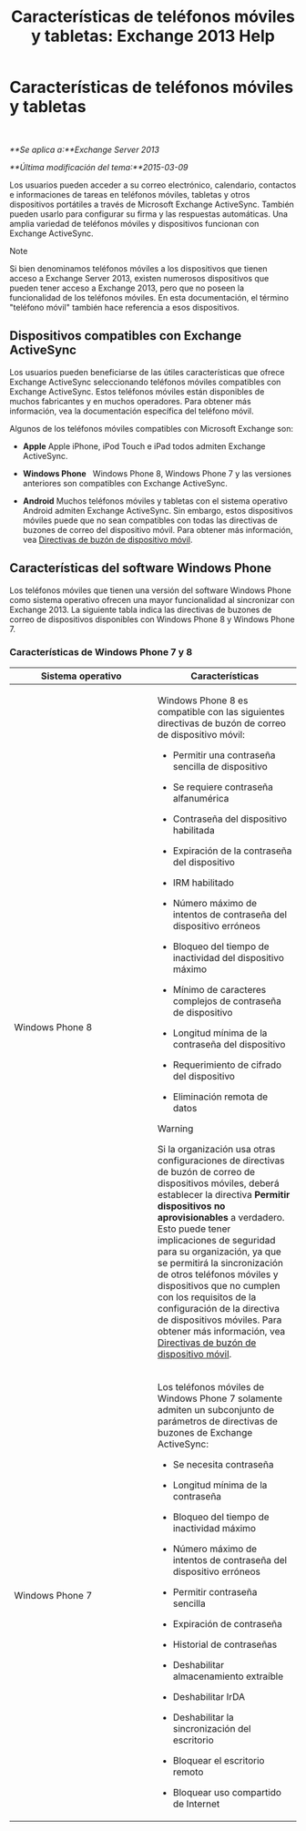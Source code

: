 ﻿---
title: 'Características de teléfonos móviles y tabletas: Exchange 2013 Help'
TOCTitle: Características de teléfonos móviles y tabletas
ms:assetid: ad54d9e6-7a1c-4fb0-b5a9-0b042b98ada3
ms:mtpsurl: https://technet.microsoft.com/es-es/library/Bb232162(v=EXCHG.150)
ms:contentKeyID: 50556855
ms.date: 04/23/2018
mtps_version: v=EXCHG.150
ms.translationtype: HT
---

# Características de teléfonos móviles y tabletas

 

_**Se aplica a:**Exchange Server 2013_

_**Última modificación del tema:**2015-03-09_

Los usuarios pueden acceder a su correo electrónico, calendario, contactos e informaciones de tareas en teléfonos móviles, tabletas y otros dispositivos portátiles a través de Microsoft Exchange ActiveSync. También pueden usarlo para configurar su firma y las respuestas automáticas. Una amplia variedad de teléfonos móviles y dispositivos funcionan con Exchange ActiveSync.


> [!NOTE]
> Si bien denominamos teléfonos móviles a los dispositivos que tienen acceso a Exchange Server 2013, existen numerosos dispositivos que pueden tener acceso a Exchange&nbsp;2013, pero que no poseen la funcionalidad de los teléfonos móviles. En esta documentación, el término "teléfono móvil" también hace referencia a esos dispositivos.



## Dispositivos compatibles con Exchange ActiveSync

Los usuarios pueden beneficiarse de las útiles características que ofrece Exchange ActiveSync seleccionando teléfonos móviles compatibles con Exchange ActiveSync. Estos teléfonos móviles están disponibles de muchos fabricantes y en muchos operadores. Para obtener más información, vea la documentación específica del teléfono móvil.

Algunos de los teléfonos móviles compatibles con Microsoft Exchange son:

  - **Apple** Apple iPhone, iPod Touch e iPad todos admiten Exchange ActiveSync.

  - **Windows Phone**   Windows Phone 8, Windows Phone 7 y las versiones anteriores son compatibles con Exchange ActiveSync.

  - **Android** Muchos teléfonos móviles y tabletas con el sistema operativo Android admiten Exchange ActiveSync. Sin embargo, estos dispositivos móviles puede que no sean compatibles con todas las directivas de buzones de correo del dispositivo móvil. Para obtener más información, vea [Directivas de buzón de dispositivo móvil](mobile-device-mailbox-policies-exchange-2013-help.md).

## Características del software Windows Phone

Los teléfonos móviles que tienen una versión del software Windows Phone como sistema operativo ofrecen una mayor funcionalidad al sincronizar con Exchange 2013. La siguiente tabla indica las directivas de buzones de correo de dispositivos disponibles con Windows Phone 8 y Windows Phone 7.

### Características de Windows Phone 7 y 8

<table>
<colgroup>
<col style="width: 50%" />
<col style="width: 50%" />
</colgroup>
<thead>
<tr class="header">
<th>Sistema operativo</th>
<th>Características</th>
</tr>
</thead>
<tbody>
<tr class="odd">
<td><p>Windows Phone 8</p></td>
<td><p>Windows Phone 8 es compatible con las siguientes directivas de buzón de correo de dispositivo móvil:</p>
<ul>
<li><p>Permitir una contraseña sencilla de dispositivo</p></li>
<li><p>Se requiere contraseña alfanumérica</p></li>
<li><p>Contraseña del dispositivo habilitada</p></li>
<li><p>Expiración de la contraseña del dispositivo</p></li>
<li><p>IRM habilitado</p></li>
<li><p>Número máximo de intentos de contraseña del dispositivo erróneos</p></li>
<li><p>Bloqueo del tiempo de inactividad del dispositivo máximo</p></li>
<li><p>Mínimo de caracteres complejos de contraseña de dispositivo</p></li>
<li><p>Longitud mínima de la contraseña del dispositivo</p></li>
<li><p>Requerimiento de cifrado del dispositivo</p></li>
<li><p>Eliminación remota de datos</p></li>
</ul>

> [!WARNING]
> Si la organización usa otras configuraciones de directivas de buzón de correo de dispositivos móviles, deberá establecer la directiva <STRONG>Permitir dispositivos no aprovisionables</STRONG> a verdadero. Esto puede tener implicaciones de seguridad para su organización, ya que se permitirá la sincronización de otros teléfonos móviles y dispositivos que no cumplen con los requisitos de la configuración de la directiva de dispositivos móviles. Para obtener más información, vea <A href="mobile-device-mailbox-policies-exchange-2013-help.md">Directivas de buzón de dispositivo móvil</A>.


</td>
</tr>
<tr class="even">
<td><p>Windows Phone 7</p></td>
<td><p>Los teléfonos móviles de Windows Phone 7 solamente admiten un subconjunto de parámetros de directivas de buzones de Exchange ActiveSync:</p>
<ul>
<li><p>Se necesita contraseña</p></li>
<li><p>Longitud mínima de la contraseña</p></li>
<li><p>Bloqueo del tiempo de inactividad máximo</p></li>
<li><p>Número máximo de intentos de contraseña del dispositivo erróneos</p></li>
<li><p>Permitir contraseña sencilla</p></li>
<li><p>Expiración de contraseña</p></li>
<li><p>Historial de contraseñas</p></li>
<li><p>Deshabilitar almacenamiento extraíble</p></li>
<li><p>Deshabilitar IrDA</p></li>
<li><p>Deshabilitar la sincronización del escritorio</p></li>
<li><p>Bloquear el escritorio remoto</p></li>
<li><p>Bloquear uso compartido de Internet</p></li>
</ul></td>
</tr>
</tbody>
</table>


